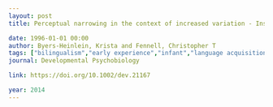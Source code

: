 ```yaml
---
layout: post
title: Perceptual narrowing in the context of increased variation - Insights from bilingual infants

date: 1996-01-01 00:00
author: Byers-Heinlein, Krista and Fennell, Christopher T
tags: ["bilingualism","early experience","infant","language acquisition","speech perception"]
journal: Developmental Psychobiology

link: https://doi.org/10.1002/dev.21167

year: 2014
---
```



